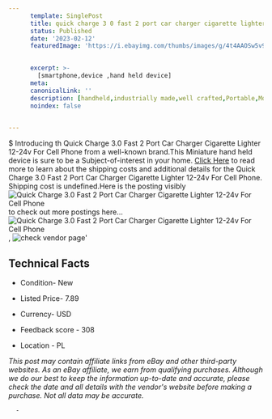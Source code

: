 ```yaml
---
      template: SinglePost
      title: quick charge 3 0 fast 2 port car charger cigarette lighter 12 24v for cell phone
      status: Published
      date: '2023-02-12'
      featuredImage: 'https://i.ebayimg.com/thumbs/images/g/4t4AAOSw5v9eUQKF/s-l225.jpg'
       

      excerpt: >-
        [smartphone,device ,hand held device]
      meta:
      canonicalLink: ''
      description: [handheld,industrially made,well crafted,Portable,Mobile,Compact,Convenient,Lightweight,Maneuverable,Man-portable,Miniature,Carriable,Hand-held,Light,Holdable,Transportable,Mobile device,Pocket-sized,On-the-go,Wireless,Cordless,Compact size,Convenient size, smartphone,device ,hand held device]
      noindex: false
      

---
```

$
      Introducing th Quick Charge 3.0 Fast 2 Port Car Charger Cigarette Lighter 12-24v For Cell Phone from a well-known brand.This Miniature hand held device is sure to be a Subject-of-interest in your home. [Click Here](https://www.ebay.com/itm/223924118239?hash=item3422eae2df%3Ag%3A4t4AAOSw5v9eUQKF&mkevt=1&mkcid=1&mkrid=711-53200-19255-0&campid=%253CePNCampaignId%253E&customid=%253CreferenceId%253E&toolid=10049) to read more to learn about the shipping costs and additional details for the Quick Charge 3.0 Fast 2 Port Car Charger Cigarette Lighter 12-24v For Cell Phone. Shipping cost is undefined.Here is the posting visibly ![Quick Charge 3.0 Fast 2 Port Car Charger Cigarette Lighter 12-24v For Cell Phone](https://i.ebayimg.com/thumbs/images/g/4t4AAOSw5v9eUQKF/s-l225.jpg) to check out more postings here... ![Quick Charge 3.0 Fast 2 Port Car Charger Cigarette Lighter 12-24v For Cell Phone](https://i.ebayimg.com/images/g/4t4AAOSw5v9eUQKF/s-l1600.jpg), ![check vendor page](https://origin-galleryplus.ebayimg.com/ws/web/223924118239_2_0_1/225x225.jpg,https://origin-galleryplus.ebayimg.com/ws/web/223924118239_3_0_1/225x225.jpg,https://origin-galleryplus.ebayimg.com/ws/web/223924118239_4_0_1/225x225.jpg,https://origin-galleryplus.ebayimg.com/ws/web/223924118239_5_0_1/225x225.jpg,https://origin-galleryplus.ebayimg.com/ws/web/223924118239_6_0_1/225x225.jpg)'

      

 ## Technical Facts 



     
      

 - Condition- New 


      

 - Listed Price- 7.89 


      

 - Currency- USD 


      

 - Feedback score - 308 


      

 - Location - PL 


      
      

 *_This post may contain affiliate links from eBay and other third-party websites. As an eBay affiliate, we earn from qualifying purchases. Although we do our best to keep the information up-to-date and accurate, please check the date and all details with the vendor's website before making a purchase. Not all data may be accurate._*




      -
